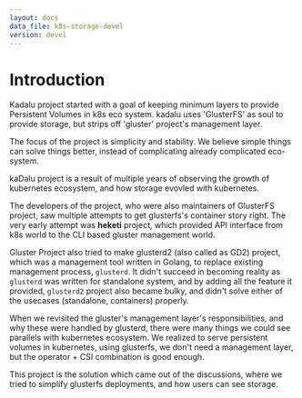 ```yaml
---
layout: docs
data_file: k8s-storage-devel
version: devel
---
```

# Introduction

Kadalu project started with a goal of keeping minimum layers to provide Persistent Volumes in k8s eco system. kadalu uses 'GlusterFS' as soul to provide storage, but strips off 'gluster' project's management layer.

The focus of the project is simplicity and stability. We believe simple things can solve things better, instead of complicating already complicated eco-system.

kaDalu project is a result of multiple years of observing the growth
of kubernetes ecosystem, and how storage evovled with kubernetes.

The developers of the project, who were also maintainers of GlusterFS
project, saw multiple attempts to get glusterfs's container story right.
The very early attempt was **heketi** project, which provided API interface
from k8s world to the CLI based gluster management world.

Gluster Project also tried to make glusterd2 (also called as GD2) project,
which was a management tool written in Golang, to replace existing management
process, `glusterd`. It didn't succeed in becoming reality as `glusterd` was
written for standalone system, and by adding all the feature it provided,
`glusterd2` project also became bulky, and didn't solve either of the
usecases (standalone, containers) properly.

When we revisited the gluster's management layer's responsibilities, and why
these were handled by glusterd, there were many things we could see parallels
with kubernetes ecosystem. We realized to serve persistent volumes in
kubernetes, using glusterfs, we don't need a management layer, but the
operator + CSI combination is good enough.

This project is the solution which came out of the discussions, where we
tried to simplify glusterfs deployments, and how users can see storage.
